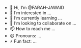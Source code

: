 - 👋 Hi, I’m @FARAH-JAWAID
- 👀 I’m interested in ...
- 🌱 I’m currently learning ...
- 💞️ I’m looking to collaborate on ...
- 📫 How to reach me ...
- 😄 Pronouns: ...
- ⚡ Fun fact: ...

<!---
FARAH-JAWAID/FARAH-JAWAID is a ✨ special ✨ repository because its `README.md` (this file) appears on your GitHub profile.
You can click the Preview link to take a look at your changes.
--->
